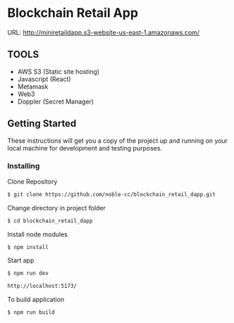 # Blockchain Retail App

URL: <http://miniretaildapp.s3-website-us-east-1.amazonaws.com/>

## TOOLS

- AWS S3 (Static site hosting)
- Javascript (React)
- Metamask
- Web3
- Doppler (Secret Manager)

## Getting Started

These instructions will get you a copy of the project up and running on your local machine for development and testing purposes.

### Installing

Clone Repository

```bash
$ git clone https://github.com/noble-cc/blockchain_retail_dapp.git
```

Change directory in project folder

```bash
$ cd blockchain_retail_dapp
```

Install node modules

```bash 
$ npm install
```

Start app

```bash
$ npm run dev

http://localhost:5173/
```

To build application

```bash 
$ npm run build
```
